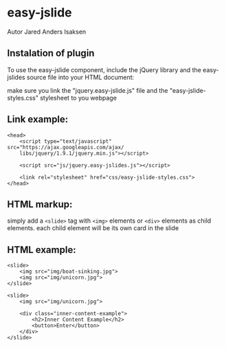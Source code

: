 easy-jslide
===

Autor Jared Anders Isaksen


Instalation of plugin
---

To use the easy-jslide component, include the jQuery library and the easy-jslides source file into your HTML document:

make sure you link the "jquery.easy-jslide.js" file and the "easy-jslide-styles.css" stylesheet to you webpage

Link example:
---
```
<head>
    <script type="text/javascript" src="https://ajax.googleapis.com/ajax/
    libs/jquery/1.9.1/jquery.min.js"></script>

    <script src="js/jquery.easy-jslides.js"></script>
    
    <link rel="stylesheet" href="css/easy-jslide-styles.css">
</head>
```



HTML markup:
---

simply add a `<slide>` tag with `<img>` elements or `<div>` elements as child elements. each child element will be its own card in the slide

HTML example:
---
```
<slide>
    <img src="img/boat-sinking.jpg">
    <img src="img/unicorn.jpg">
</slide>
```
```
<slide>
    <img src="img/unicorn.jpg">
    
    <div class="inner-content-example">
        <h2>Inner Content Example</h2>
        <button>Enter</button>
    </div>
</slide>
```